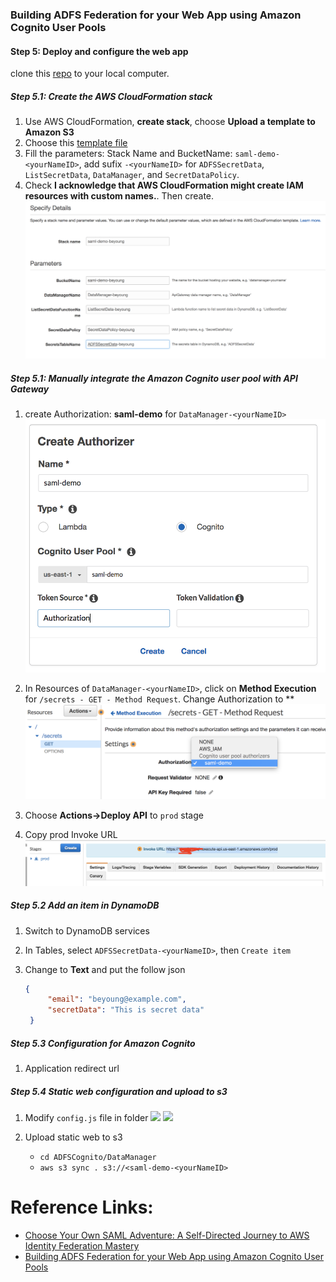 ### Building ADFS Federation for your Web App using Amazon Cognito User Pools


#### Step 5: Deploy and configure the web app
clone this [repo](https://github.com/imyoungyang/ADFSCognito) to your local computer.

##### Step 5.1: Create the AWS CloudFormation stack
1. Use AWS CloudFormation, **create stack**, choose **Upload a template to Amazon S3**
2. Choose this [template file](https://github.com/imyoungyang/ADFSCognito/blob/master/prerequisites.yaml)
3. Fill the parameters: Stack Name and BucketName: `saml-demo-<yourNameID>`, add sufix `-<yourNameID>` for `ADFSSecretData`, `ListSecretData`, `DataManager`, and `SecretDataPolicy`.
4. Check **I acknowledge that AWS CloudFormation might create IAM resources with custom names.**. Then create.
   ![](images/cloudFormation-0.png)

##### Step 5.1: Manually integrate the Amazon Cognito user pool with API Gateway
1. create Authorization: **saml-demo** for `DataManager-<yourNameID>`
   ![](images/api-create-authorization-0.png)

1. In Resources of `DataManager-<yourNameID>`, click on **Method Execution** for `/secrets - GET - Method Request`. Change Authorization to **
   ![](images/api-create-authorization-1.png)

1. Choose **Actions->Deploy API** to `prod` stage
2. Copy prod Invoke URL 
   ![](images/api-create-authorization-2.png)

##### Step 5.2 Add an item in DynamoDB
1. Switch to DynamoDB services
2. In Tables, select `ADFSSecretData-<yourNameID>`, then `Create item`
3. Change to **Text** and put the follow json

   ```json
   {
  		"email": "beyoung@example.com",
		"secretData": "This is secret data"
	}
	```
##### Step 5.3 Configuration for Amazon Cognito
1. Application redirect url

##### Step 5.4 Static web configuration and upload to s3
1. Modify `config.js` file in folder 
   ![](images/static-web-1.png)
   ![](images/static-web-0.png)
   
2. Upload static web to s3
   * `cd ADFSCognito/DataManager`
   * `aws s3 sync . s3://<saml-demo-<yourNameID>`


# Reference Links:
* [Choose Your Own SAML Adventure: A Self-Directed Journey to AWS Identity Federation Mastery](http://federationworkshopreinvent2016.s3-website-us-east-1.amazonaws.com/labguides/adfshour1/labguide-adfshour1.html)
* [Building ADFS Federation for your Web App using Amazon Cognito User Pools](https://aws.amazon.com/blogs/mobile/building-adfs-federation-for-your-web-app-using-amazon-cognito-user-pools/)